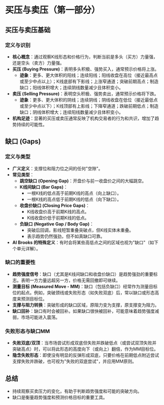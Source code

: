 # 买压与卖压（第一部分）

## 买压与卖压基础

### 定义与识别
-   **核心概念**：通过观察K线形态和价格行为，判断当前是多头（买方）力量强，还是空头（卖方）力量强。
-   **买压 (Buying Pressure)**：表明多头积极、强势买入，通常预示价格将上涨。
    -   **迹象**：更多、更大体积的阳线；连续阳线；阳线收盘在高位（接近最高点或至少中点以上）；K线底部有下影线；上涨窄通道；突破前期高点；制造缺口；阳线体积增大；连续阴线数量减少且体积变小。
-   **卖压 (Selling Pressure)**：表明空头积极、强势卖出，通常预示价格将下跌。
    -   **迹象**：更多、更大体积的阴线；连续阴线；阴线收盘在低位（接近最低点或至少中点以下）；K线顶部有上影线；下降窄通道；跌破前期低点；制造缺口；阴线体积增大；连续阳线数量减少且体积变小。
-   **机构足迹**：显著的买压或卖压通常反映了机构交易者的行为和共识，增加了趋势持续的可能性。

## 缺口 (Gaps)

### 定义与类型
-   **广义定义**：支撑位和阻力位之间的任何"空隙"。
-   **常见类型**：
    -   **跳空缺口 (Opening Gap)**：开盘价与前一收盘价之间的大幅跳空。
    -   **K线间缺口 (Bar Gaps)**：
        -   一根K线的低点高于前期K线的高点（向上缺口）。
        -   一根K线的高点低于前期K线的低点（向下缺口）。
    -   **收盘价缺口 (Closing Price Gaps)**：
        -   K线收盘价高于前期K线的高点。
        -   K线收盘价低于前期K线的低点。
    -   **负缺口 (Negative Gap / Body Gap)**：
        -   突破后回调，影线短暂重叠突破点，但K线实体未重叠。
        -   表示趋势仍然强劲，但不如真缺口可靠。
-   **Al Brooks 的特殊定义**：有时会将某些高低点之间的区域也视为"缺口"（如下个单元详解）。

### 缺口的重要性
-   **趋势强度信号**：缺口（尤其是K线间缺口和收盘价缺口）是趋势强劲的重要标志。表明一方力量远超另一方，价格无需回撤即可继续。
-   **测量目标 (Measured Move - MM)**：缺口（包括负缺口）经常作为测量目标位的起点。例如，突破颈线或失败形态（如失败双底）后，常以缺口或形态高度来预测目标位。
-   **支撑与阻力转换**：突破形成的缺口区域，原阻力变为支撑，原支撑变为阻力。
-   **缺口回补**：缺口有时会被回补。如果缺口很快被回补，可能意味着趋势强度减弱，市场可能进入震荡。

### 失败形态与缺口MM
-   **失败双底/双顶**：当市场尝试形成双底但失败并跌破低点（或尝试双顶失败并突破高点）时，可以将此形态的高度向下（或向上）翻倍，作为MM目标位。
-   **隐含失败形态**：即使没有明显的反弹形成双底，只要价格在前期低点附近尝试支撑失败并跌破，也可视为"失败的双底尝试"，并应用MM原则。

## 总结
-   持续观察买卖压力的变化，有助于判断趋势强度和可能的突破方向。
-   缺口是衡量趋势强度和预测价格目标的重要工具。
